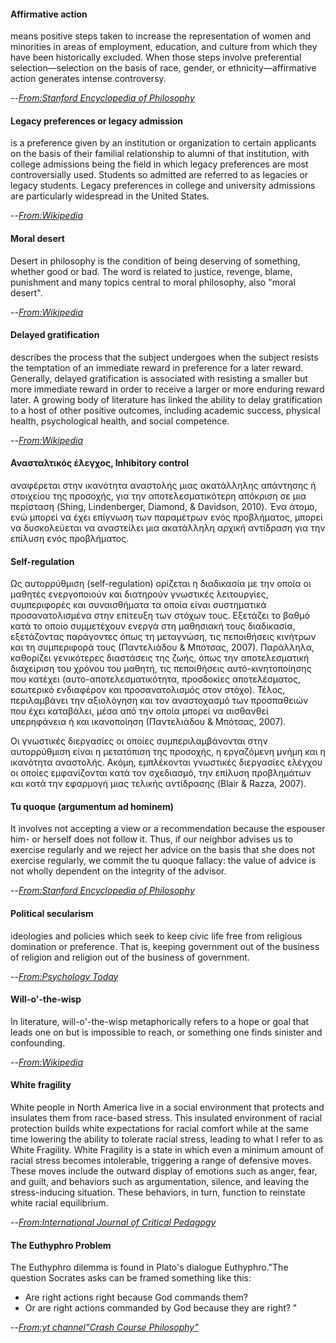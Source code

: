 

#### Affirmative action
means positive steps taken to increase the representation of women and minorities in areas of employment, education, and culture from which they have been historically excluded. When those steps involve preferential selection—selection on the basis of race, gender, or ethnicity—affirmative action generates intense controversy.

--[*From:Stanford Encyclopedia of Philosophy*](https://plato.stanford.edu/entries/affirmative-action/)


#### Legacy preferences or legacy admission
is a preference given by an institution or organization to certain applicants on the basis of their familial relationship to alumni of that institution, with college admissions being the field in which legacy preferences are most controversially used. Students so admitted are referred to as legacies or legacy students. Legacy preferences in college and university admissions are particularly widespread in the United States.

--[*From:Wikipedia*](https://en.wikipedia.org/wiki/Legacy_preferences)


#### Moral desert 
Desert in philosophy is the condition of being deserving of something, whether good or bad. The word is related to justice, revenge, blame, punishment and many topics central to moral philosophy, also "moral desert".

--[*From:Wikipedia*](https://en.wikipedia.org/wiki/Desert_(philosophy)) 


#### Delayed gratification
describes the process that the subject undergoes when the subject resists the temptation of an immediate reward in preference for a later reward. Generally, delayed gratification is associated with resisting a smaller but more immediate reward in order to receive a larger or more enduring reward later. A growing body of literature has linked the ability to delay gratification to a host of other positive outcomes, including academic success, physical health, psychological health, and social competence. 

--[*From:Wikipedia*](https://en.wikipedia.org/wiki/Delayed_gratification)


#### Ανασταλτικός έλεγχος, Inhibitory control 
αναφέρεται στην ικανότητα αναστολής μιας ακατάλληλης απάντησης ή στοιχείου της προσοχής, για την αποτελεσματικότερη απόκριση σε μια περίσταση (Shing, Lindenberger, Diamond, & Davidson, 2010). Ένα άτομο, ενώ μπορεί να έχει επίγνωση των παραμέτρων ενός προβλήματος, μπορεί να δυσκολεύεται να αναστείλει μια ακατάλληλη αρχική αντίδραση για την επίλυση ενός προβλήματος.


#### Self-regulation
Ως αυτορρύθμιση (self-regulation) ορίζεται η διαδικασία με την οποία οι μαθητές ενεργοποιούν και διατηρούν γνωστικές λειτουργίες, συμπεριφορές και συναισθήματα τα οποία είναι συστηματικά προσανατολισμένα στην επίτευξη των στόχων τους. Εξετάζει το βαθμό κατά το οποίο συμμετέχουν ενεργά στη μαθησιακή τους διαδικασία, εξετάζοντας παράγοντες όπως τη μεταγνώση, τις πεποιθήσεις κινήτρων και τη συμπεριφορά τους (Παντελιάδου & Μπότσας, 2007). Παράλληλα, καθορίζει γενικότερες διαστάσεις της ζωής, όπως την αποτελεσματική διαχείριση του χρόνου του μαθητή, τις πεποιθήσεις αυτό-κινητοποίησης που κατέχει (αυτο-αποτελεσματικότητα, προσδοκίες αποτελέσματος, εσωτερικό ενδιαφέρον και προσανατολισμός στον στόχο). Τέλος, περιλαμβάνει την αξιολόγηση και τον αναστοχασμό των προσπαθειών που έχει καταβάλει, μέσα από την οποία μπορεί να αισθανθεί υπερηφάνεια ή και ικανοποίηση (Παντελιάδου & Μπότσας, 2007).

Οι γνωστικές διεργασίες οι οποίες συμπεριλαμβάνονται στην αυτορρύθμιση είναι η  μετατόπιση της προσοχής, η εργαζόμενη μνήμη και η ικανότητα αναστολής. Ακόμη, εμπλέκονται γνωστικές διεργασίες ελέγχου οι οποίες εμφανίζονται κατά τον σχεδιασμό, την επίλυση προβλημάτων και κατά την εφαρμογή μιας τελικής αντίδρασης (Blair & Razza, 2007).


#### Tu quoque (argumentum ad hominem)
It involves not accepting a view or a recommendation because the espouser him- or herself does not follow it. Thus, if our neighbor advises us to exercise regularly and we reject her advice on the basis that she does not exercise regularly, we commit the tu quoque fallacy: the value of advice is not wholly dependent on the integrity of the advisor.

--[*From:Stanford Encyclopedia of Philosophy*](https://plato.stanford.edu/entries/fallacies/)


#### Political secularism
ideologies and policies which seek to keep civic life free from religious domination or preference. That is, keeping government out of the business of religion and religion out of the business of government.

--[*From:Psychology Today*](https://www.psychologytoday.com/us/blog/the-secular-life/201808/what-is-secularism)


#### Will-o'-the-wisp
In literature, will-o'-the-wisp metaphorically refers to a hope or goal that leads one on but is impossible to reach, or something one finds sinister and confounding.

--[*From:Wikipedia*](https://en.wikipedia.org/wiki/Will-o%27-the-wisp)


#### White fragility
White people in North America live in a social environment that protects and insulates them from race-based stress. This insulated environment of racial protection builds white expectations for racial comfort while at the same time lowering the ability to tolerate racial stress, leading to what I refer to as White Fragility. White Fragility is a state in which even a minimum amount of racial stress becomes intolerable, triggering a range of defensive moves. These moves include the outward display of emotions such as anger, fear, and guilt, and behaviors such as argumentation, silence, and leaving the stress-inducing situation. These behaviors, in turn, function to reinstate white racial equilibrium.

--[*From:International Journal of Critical Pedagogy*](https://libjournal.uncg.edu/ijcp/article/viewFile/249/116)


#### The Euthyphro Problem
The Euthyphro dilemma is found in Plato's dialogue Euthyphro."The question Socrates asks can be framed something like this: 
- Are right actions right because God commands them? 
- Or are right actions commanded by God because they are right? "

--[*From:yt channel"Crash Course Philosophy"*](https://www.youtube.com/watch?v=wRHBwxC8b8I&list=PL8dPuuaLjXtNgK6MZucdYldNkMybYIHKR&index=34)







